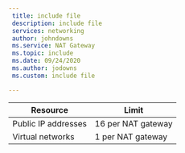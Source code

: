 ```yaml
---
 title: include file
 description: include file
 services: networking
 author: johndowns
 ms.service: NAT Gateway
 ms.topic: include
 ms.date: 09/24/2020
 ms.author: jodowns
 ms.custom: include file

---
```


| Resource            | Limit              |
|---------------------|--------------------|
| Public IP addresses | 16 per NAT gateway |
| Virtual networks    | 1 per NAT gateway |
